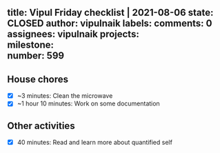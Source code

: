 title:	Vipul Friday checklist | 2021-08-06
state:	CLOSED
author:	vipulnaik
labels:	
comments:	0
assignees:	vipulnaik
projects:	
milestone:	
number:	599
--
## House chores

- [x] ~3 minutes: Clean the microwave
- [x] ~1 hour 10 minutes: Work on some documentation

## Other activities

- [x] 40 minutes: Read and learn more about quantified self
